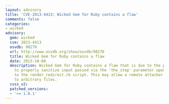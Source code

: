 ```yaml
---
layout: advisory
title: 'CVE-2013-4413: Wicked Gem for Ruby contains a flaw'
comments: false
categories:
- wicked
advisory:
  gem: wicked
  cve: 2013-4413
  osvdb: 98270
  url: http://www.osvdb.org/show/osvdb/98270
  title: Wicked Gem for Ruby contains a flaw
  date: 2013-10-08
  description: Wicked Gem for Ruby contains a flaw that is due to the program failing
    to properly sanitize input passed via the 'the_step' parameter upon submission
    to the render_redirect.rb script. This may allow a remote attacker to gain access
    to arbitrary files.
  cvss_v2: 
  patched_versions:
  - '>= 1.0.1'
---
```

